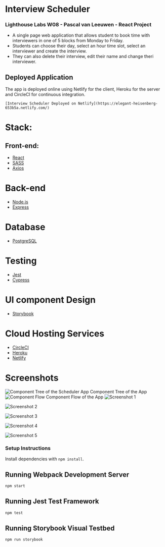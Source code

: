 # Interview Scheduler

### Lighthouse Labs W08 - Pascal van Leeuwen - React Project

- A single page web application that allows student to book time with interviewers in one of 5 blocks from Monday to Friday.
- Students can choose their day, select an hour time slot, select an interviewer and create the interview.
- They can also delete their interview, edit their name and change theri interviewer.

## Deployed Application

The app is deployed online using Netlify for the client, Heroku for the server and CircleCI for continuous integration.

```
[Interview Scheduler Deployed on Netlify](https://elegant-heisenberg-653b5a.netlify.com/)
```

# Stack:

## Front-end:

- [React](https://reactjs.org/)
- [SASS](https://sass-lang.com/)
- [Axios](https://github.com/axios/axios)

# Back-end

- [Node.js](https://nodejs.org/)
- [Express](https://expressjs.com/)

# Database

- [PostgreSQL](https://www.postgresql.org/)

# Testing

- [Jest](https://jestjs.io/)
- [Cypress](https://www.cypress.io/)

# UI component Design

- [Storybook](https://storybook.js.org/)

# Cloud Hosting Services

- [CircleCI](https://circleci.com/)
- [Heroku](https://www.heroku.com/)
- [Netlify](https://www.netlify.com/)

# Screenshots

![Component Tree of the Scheduler App](https://github.com/Commoddity/scheduler/blob/master/docs/scheduler-components.png)
Component Tree of the App
![Component Flow](https://github.com/Commoddity/scheduler/blob/master/docs/scheduler-flow-chart.png)
Component Flow of the App
![Screenshot 1](https://github.com/Commoddity/scheduler/blob/master/docs/scheduler1.png)

![Screenshot 2](https://github.com/Commoddity/scheduler/blob/master/docs/scheduler2.png)

![Screenshot 3](https://github.com/Commoddity/scheduler/blob/master/docs/scheduler3.png)

![Screenshot 4](https://github.com/Commoddity/scheduler/blob/master/docs/scheduler4.png)

![Screenshot 5](https://github.com/Commoddity/scheduler/blob/master/docs/scheduler5.png)

### Setup Instructions

Install dependencies with `npm install`.

## Running Webpack Development Server

```sh
npm start
```

## Running Jest Test Framework

```sh
npm test
```

## Running Storybook Visual Testbed

```sh
npm run storybook
```
